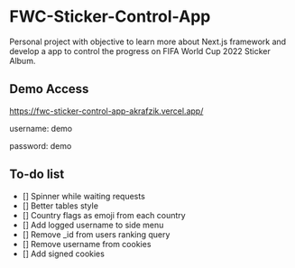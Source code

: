 # FWC-Sticker-Control-App

Personal project with objective to learn more about Next.js framework and develop a app to control the progress on FIFA World Cup 2022 Sticker Album.


## Demo Access
https://fwc-sticker-control-app-akrafzik.vercel.app/

username: demo

password: demo

## To-do list

- [] Spinner while waiting requests
- [] Better tables style
- [] Country flags as emoji from each country
- [] Add logged username to side menu
- [] Remove _id from users ranking query
- [] Remove username from cookies
- [] Add signed cookies


